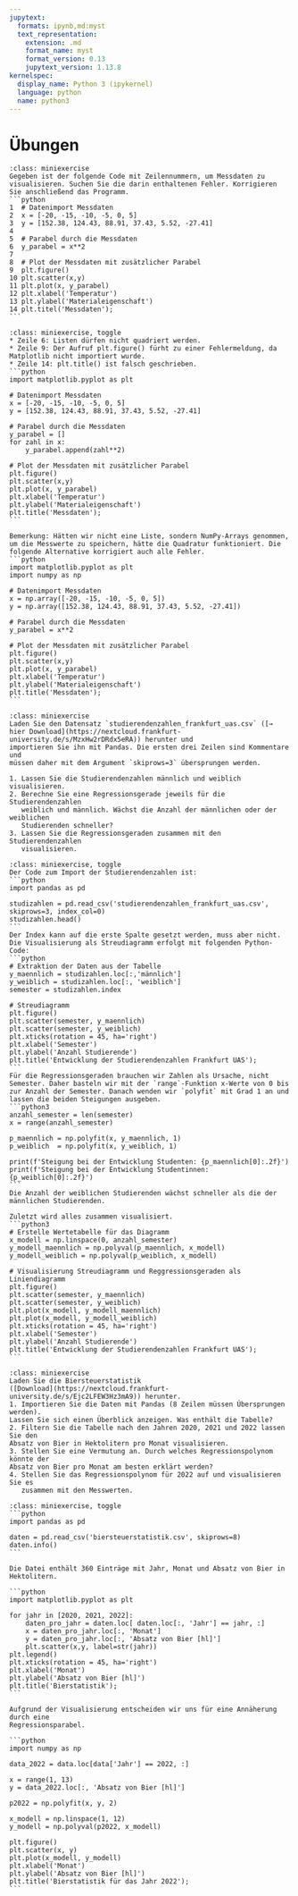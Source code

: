 ```yaml
---
jupytext:
  formats: ipynb,md:myst
  text_representation:
    extension: .md
    format_name: myst
    format_version: 0.13
    jupytext_version: 1.13.8
kernelspec:
  display_name: Python 3 (ipykernel)
  language: python
  name: python3
---
```


# Übungen

````{admonition} Übung 10.1
:class: miniexercise
Gegeben ist der folgende Code mit Zeilennummern, um Messdaten zu visualisieren. Suchen Sie die darin enthaltenen Fehler. Korrigieren Sie anschließend das Programm.
```python
1  # Datenimport Messdaten
2  x = [-20, -15, -10, -5, 0, 5]
3  y = [152.38, 124.43, 88.91, 37.43, 5.52, -27.41]
4    
5  # Parabel durch die Messdaten
6  y_parabel = x**2
7   
8  # Plot der Messdaten mit zusätzlicher Parabel
9  plt.figure()
10 plt.scatter(x,y)
11 plt.plot(x, y_parabel)
12 plt.xlabel('Temperatur')
13 plt.ylabel('Materialeigenschaft')
14 plt.titel('Messdaten');
```
````
````{admonition} Lösung
:class: miniexercise, toggle
* Zeile 6: Listen dürfen nicht quadriert werden.
* Zeile 9: Der Aufruf plt.figure() fürht zu einer Fehlermeldung, da Matplotlib nicht importiert wurde.
* Zeile 14: plt.title() ist falsch geschrieben.
```python
import matplotlib.pyplot as plt

# Datenimport Messdaten
x = [-20, -15, -10, -5, 0, 5]
y = [152.38, 124.43, 88.91, 37.43, 5.52, -27.41]
    
# Parabel durch die Messdaten
y_parabel = []
for zahl in x:
    y_parabel.append(zahl**2)
   
# Plot der Messdaten mit zusätzlicher Parabel
plt.figure()
plt.scatter(x,y)
plt.plot(x, y_parabel)
plt.xlabel('Temperatur')
plt.ylabel('Materialeigenschaft')
plt.title('Messdaten');
```

Bemerkung: Hätten wir nicht eine Liste, sondern NumPy-Arrays genommen, um die Messwerte zu speichern, hätte die Quadratur funktioniert. Die folgende Alternative korrigiert auch alle Fehler.
```python
import matplotlib.pyplot as plt
import numpy as np

# Datenimport Messdaten
x = np.array([-20, -15, -10, -5, 0, 5])
y = np.array([152.38, 124.43, 88.91, 37.43, 5.52, -27.41])
    
# Parabel durch die Messdaten
y_parabel = x**2
   
# Plot der Messdaten mit zusätzlicher Parabel
plt.figure()
plt.scatter(x,y)
plt.plot(x, y_parabel)
plt.xlabel('Temperatur')
plt.ylabel('Materialeigenschaft')
plt.title('Messdaten');
```
````

```{admonition} Übung 10.2
:class: miniexercise
Laden Sie den Datensatz `studierendenzahlen_frankfurt_uas.csv` ([→ hier Download](https://nextcloud.frankfurt-university.de/s/MzxHw2rDRdx5eRA)) herunter und
importieren Sie ihn mit Pandas. Die ersten drei Zeilen sind Kommentare und
müssen daher mit dem Argument `skiprows=3` übersprungen werden. 

1. Lassen Sie die Studierendenzahlen männlich und weiblich visualisieren.
2. Berechne Sie eine Regressionsgerade jeweils für die Studierendenzahlen
   weiblich und männlich. Wächst die Anzahl der männlichen oder der weiblichen
   Studierenden schneller?
3. Lassen Sie die Regressionsgeraden zusammen mit den Studierendenzahlen
   visualisieren.
```
````{admonition} Lösung 
:class: miniexercise, toggle
Der Code zum Import der Studierendenzahlen ist:
```python
import pandas as pd

studizahlen = pd.read_csv('studierendenzahlen_frankfurt_uas.csv', skiprows=3, index_col=0)
studizahlen.head()
```
Der Index kann auf die erste Spalte gesetzt werden, muss aber nicht. Die Visualisierung als Streudiagramm erfolgt mit folgenden Python-Code:
```python
# Extraktion der Daten aus der Tabelle
y_maennlich = studizahlen.loc[:,'männlich']
y_weiblich = studizahlen.loc[:, 'weiblich']
semester = studizahlen.index

# Streudiagramm
plt.figure()
plt.scatter(semester, y_maennlich)
plt.scatter(semester, y_weiblich)
plt.xticks(rotation = 45, ha='right')
plt.xlabel('Semester')
plt.ylabel('Anzahl Studierende')
plt.title('Entwicklung der Studierendenzahlen Frankfurt UAS');
```
Für die Regressionsgeraden brauchen wir Zahlen als Ursache, nicht Semester. Daher basteln wir mit der `range`-Funktion x-Werte von 0 bis zur Anzahl der Semester. Danach wenden wir `polyfit` mit Grad 1 an und lassen die beiden Steigungen ausgeben. 
```python3
anzahl_semester = len(semester)
x = range(anzahl_semester)

p_maennlich = np.polyfit(x, y_maennlich, 1)
p_weiblich  = np.polyfit(x, y_weiblich, 1)

print(f'Steigung bei der Entwicklung Studenten: {p_maennlich[0]:.2f}')
print(f'Steigung bei der Entwicklung Studentinnen: {p_weiblich[0]:.2f}')
```
Die Anzahl der weiblichen Studierenden wächst schneller als die der männlichen Studierenden.

Zuletzt wird alles zusammen visualisiert.
```python3
# Erstelle Wertetabelle für das Diagramm
x_modell = np.linspace(0, anzahl_semester)
y_modell_maennlich = np.polyval(p_maennlich, x_modell)
y_modell_weiblich = np.polyval(p_weiblich, x_modell)

# Visualisierung Streudiagramm und Reggressionsgeraden als Liniendiagramm
plt.figure()
plt.scatter(semester, y_maennlich)
plt.scatter(semester, y_weiblich)
plt.plot(x_modell, y_modell_maennlich)
plt.plot(x_modell, y_modell_weiblich)
plt.xticks(rotation = 45, ha='right')
plt.xlabel('Semester')
plt.ylabel('Anzahl Studierende')
plt.title('Entwicklung der Studierendenzahlen Frankfurt UAS');
```
````

```{admonition} Übung 10.3
:class: miniexercise
Laden Sie die Biersteuerstatistik
([Download](https://nextcloud.frankfurt-university.de/s/Ejc2LFEW3Hz3mA9)) herunter.
1. Importieren Sie die Daten mit Pandas (8 Zeilen müssen Úbersprungen werden).
Lassen Sie sich einen Überblick anzeigen. Was enthält die Tabelle?
2. Filtern Sie die Tabelle nach den Jahren 2020, 2021 und 2022 lassen Sie den
Absatz von Bier in Hektolitern pro Monat visualisieren.
3. Stellen Sie eine Vermutung an. Durch welches Regressionspolynom könnte der
Absatz von Bier pro Monat am besten erklärt werden?
4. Stellen Sie das Regressionspolynom für 2022 auf und visualisieren Sie es
   zusammen mit den Messwerten.
```

````{admonition} Lösung
:class: miniexercise, toggle
```python
import pandas as pd

daten = pd.read_csv('biersteuerstatistik.csv', skiprows=8)
daten.info()
```

Die Datei enthält 360 Einträge mit Jahr, Monat und Absatz von Bier in Hektolitern.

```python
import matplotlib.pyplot as plt

for jahr in [2020, 2021, 2022]:
    daten_pro_jahr = daten.loc[ daten.loc[:, 'Jahr'] == jahr, :]
    x = daten_pro_jahr.loc[:, 'Monat']
    y = daten_pro_jahr.loc[:, 'Absatz von Bier [hl]'] 
    plt.scatter(x,y, label=str(jahr))
plt.legend()
plt.xticks(rotation = 45, ha='right')
plt.xlabel('Monat')
plt.ylabel('Absatz von Bier [hl]')
plt.title('Bierstatistik');
```

Aufgrund der Visualisierung entscheiden wir uns für eine Annäherung durch eine
Regressionsparabel.

```python
import numpy as np

data_2022 = data.loc[data['Jahr'] == 2022, :]

x = range(1, 13)
y = data_2022.loc[:, 'Absatz von Bier [hl]']

p2022 = np.polyfit(x, y, 2)

x_modell = np.linspace(1, 12)
y_modell = np.polyval(p2022, x_modell)

plt.figure()
plt.scatter(x, y)
plt.plot(x_modell, y_modell)
plt.xlabel('Monat')
plt.ylabel('Absatz von Bier [hl]')
plt.title('Bierstatistik für das Jahr 2022');
```
````
